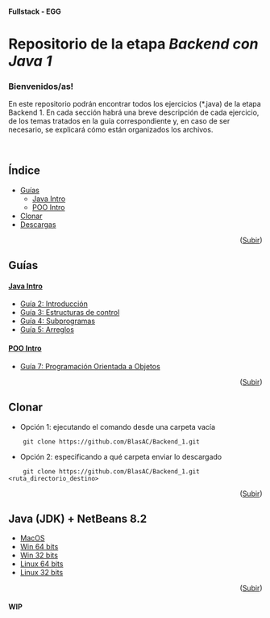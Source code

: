 #### Fullstack - EGG
<a name="readme-top"></a>
# __Repositorio de la etapa _Backend con Java 1___

<h3>Bienvenidos/as!</h3>
<p>
  En este repositorio podrán encontrar todos los ejercicios (*.java) de la etapa Backend 1. En cada sección habrá una breve descripción de cada ejercicio, de los temas tratados en la guía correspondiente y, en caso de ser necesario, se explicará cómo están organizados los archivos.
</p>
<br>

## Índice
<ul>
  <li>
    <a href="#guías">Guías</a>
    <ul>
      <li><a href="#java-intro">Java Intro</a></li>
      <li><a href="#poo-intro">POO Intro</a></li>
    </ul>
  </li>
  <li>
    <a href="#clonar">Clonar</a>
  </li>
  <li>
    <a href="#java-jdk--netbeans-82">Descargas</a>
  </li>
</ul>

<p align="right">(<a href="#readme-top">Subir</a>)</p>

## Guías

#### [Java Intro](https://github.com/BlasAC/Backend_1/tree/master/JavaIntro/src)
- [Guía 2: Introducción](https://github.com/BlasAC/Backend_1/tree/master/JavaIntro/src/guide2)
- [Guía 3: Estructuras de control](https://github.com/BlasAC/Backend_1/tree/master/JavaIntro/src/guide3)
- [Guía 4: Subprogramas](https://github.com/BlasAC/Backend_1/tree/master/JavaIntro/src/guide4)
- [Guía 5: Arreglos](https://github.com/BlasAC/Backend_1/tree/master/JavaIntro/src/guide5)

#### [POO Intro](https://github.com/BlasAC/Backend_1/tree/master/OOPIntro/src)
- [Guía 7: Programación Orientada a Objetos](https://github.com/BlasAC/Backend_1/tree/master/OOPIntro/src/guide7)

<p align="right">(<a href="#readme-top">Subir</a>)</p>

## Clonar

- Opción 1: ejecutando el comando desde una carpeta vacía
```git
	git clone https://github.com/BlasAC/Backend_1.git
```
- Opción 2: especificando a qué carpeta enviar lo descargado
```git
	git clone https://github.com/BlasAC/Backend_1.git <ruta_directorio_destino>
```

<p align="right">(<a href="#readme-top">Subir</a>)</p>

## Java (JDK) + NetBeans 8.2

- [MacOS](https://drive.google.com/file/d/1LGcbNcku1l1OBrCMxy3GCv8JJxJrFvAR/view?usp=sharing)
- [Win 64 bits](https://drive.google.com/file/d/1khs8QE8fHrTmmyXQ9kh0p0XG9aSI3KqL/view?usp=sharing)
- [Win 32 bits](https://drive.google.com/file/d/1ANEKhyFTk_HsCFmtgIBZrg1WpvXtT4Is/view?usp=sharing)
- [Linux 64 bits](https://drive.google.com/file/d/1CHKM3cUrDdtQB3kd-X9RggeKCd9qASzh/view?usp=sharing)
- [Linux 32 bits](https://drive.google.com/file/d/1XGjTf1C808MeUlf664wHNOyIvfMREEVm/view?usp=sharing)

<p align="right">(<a href="#readme-top">Subir</a>)</p>

#### WIP

<!--
A partir de la guía 7, donde se empieza a ver el paradigma de Programación Orientada a Objetos, los ejercicios ya no serán un único archivo y estos estarán idenfiticados de acuerdo a las clases que corresponda. Por ejemplo: si el ejercicio pide que se cree la clase Libro, habrá un archivo llamado Book.java, donde estarán los atributos y comportamientos de la clase, y uno llamado BookApp.java, donde estará el método main().
-->
